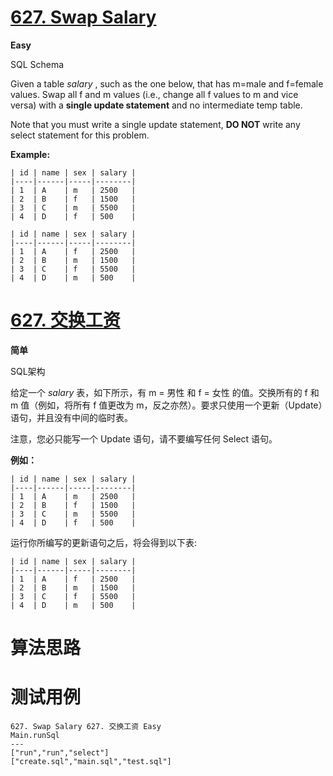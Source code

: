 # [627. Swap Salary][enTitle]

**Easy**

SQL Schema 



Given a table  *salary* , such as the one below, that has m=male and f=female values. Swap all f and m values (i.e., change all f values to m and vice versa) with a **single update statement**  and no intermediate temp table.

Note that you must write a single update statement, **DO NOT**  write any select statement for this problem.



**Example:** 

```
| id | name | sex | salary |
|----|------|-----|--------|
| 1  | A    | m   | 2500   |
| 2  | B    | f   | 1500   |
| 3  | C    | m   | 5500   |
| 4  | D    | f   | 500    |

```


```
| id | name | sex | salary |
|----|------|-----|--------|
| 1  | A    | f   | 2500   |
| 2  | B    | m   | 1500   |
| 3  | C    | f   | 5500   |
| 4  | D    | m   | 500    |

```


# [627. 交换工资][cnTitle]

**简单**

SQL架构 



给定一个  *salary*  表，如下所示，有 m = 男性 和 f = 女性 的值。交换所有的 f 和 m 值（例如，将所有 f 值更改为 m，反之亦然）。要求只使用一个更新（Update）语句，并且没有中间的临时表。

注意，您必只能写一个 Update 语句，请不要编写任何 Select 语句。

**例如：** 

```
| id | name | sex | salary |
|----|------|-----|--------|
| 1  | A    | m   | 2500   |
| 2  | B    | f   | 1500   |
| 3  | C    | m   | 5500   |
| 4  | D    | f   | 500    |

```

运行你所编写的更新语句之后，将会得到以下表:

```
| id | name | sex | salary |
|----|------|-----|--------|
| 1  | A    | f   | 2500   |
| 2  | B    | m   | 1500   |
| 3  | C    | f   | 5500   |
| 4  | D    | m   | 500    |

```




# 算法思路

# 测试用例
```
627. Swap Salary 627. 交换工资 Easy
Main.runSql
---
["run","run","select"]
["create.sql","main.sql","test.sql"]
```

[enTitle]: https://leetcode.com/problems/swap-salary/
[cnTitle]: https://leetcode-cn.com/problems/swap-salary/

